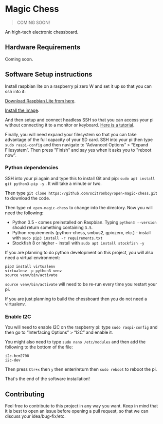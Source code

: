 # Magic Chess

> COMING SOON! 

An high-tech electronic chessboard.

## Hardware Requirements

Coming soon.

## Software Setup instructions

Install raspbian lite on a raspberry pi zero W and set it up so that you can ssh into it:

[Download Raspbian Lite from here](https://www.raspberrypi.org/downloads/raspbian/).

[Install the image](https://www.raspberrypi.org/documentation/installation/installing-images/README.md).

And then setup and connect headless SSH so that you can access your pi without connecting it to a monitor or keyboard. [Here is a tutorial](https://core-electronics.com.au/tutorials/raspberry-pi-zerow-headless-wifi-setup.html).

Finally, you will need expand your filesystem so that you can take advantage of the full capacity of your SD card. SSH into your pi then type `sudo raspi-config` and then navigate to “Advanced Options” > “Expand Filesystem”. Then press "Finish" and say yes when it asks you to "reboot now".

### Python dependencies

SSH into your pi again and type this to install Git and pip: `sudo apt install git python3-pip -y` . It will take a minute or two.

Then type `git clone https://github.com/scitronboy/open-magic-chess.git` to download the code.

Then type `cd open-magic-chess` to change into the directory. Now you will need the following:

+ Python 3.5 - comes preinstalled on Raspbian. Typing `python3 --version` should return something containing `3.5`.
+ Python requirements (python-chess, smbus2, gpiozero, etc.) - install with `sudo pip3 install -r requirements.txt`
+ Stockfish 8 or higher - install with `sudo apt install stockfish -y`

If you are planning to do python development on this project, you will also need a virtual environment:

    pip3 install virtualenv
    virtualenv -p python3 venv
    source venv/bin/activate

`source venv/bin/activate` will need to be re-run every time you restart your pi.

If you are just planning to build the chessboard then you do not need a virtualenv.

### Enable I2C

You will need to enable I2C on the raspberry pi: type `sudo raspi-config` and then go to “Interfacing Options” > “I2C” and enable it.

You might also need to type `sudo nano /etc/modules` and then add the following to the bottom of the file:

    i2c-bcm2708
    i2c-dev
    
Then press `Ctr+x` then `y` then enter/return then `sudo reboot` to reboot the pi.

That's the end of the software installation!
    
## Contributing

Feel free to contribute to this project in any way you want. Keep in mind that it is best to open an issue before opening a pull request, so that we can discuss your idea/bug-fix/etc.


